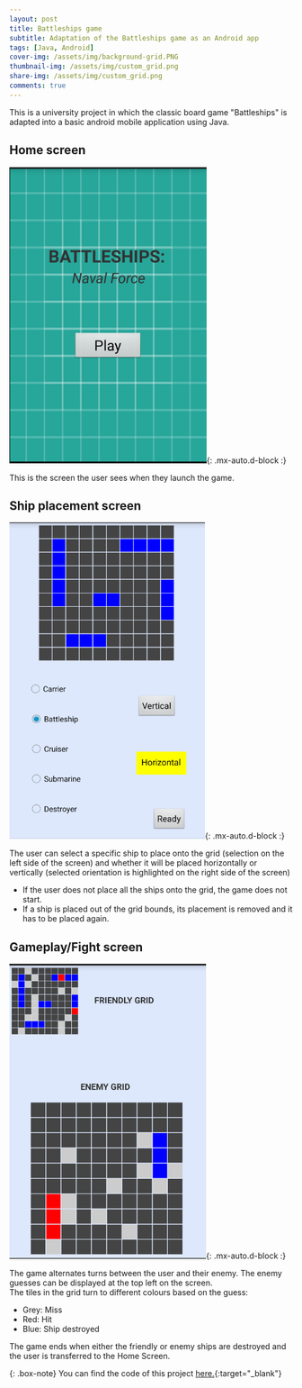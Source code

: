 ```yaml
---
layout: post
title: Battleships game
subtitle: Adaptation of the Battleships game as an Android app
tags: [Java, Android]
cover-img: /assets/img/background-grid.PNG
thumbnail-img: /assets/img/custom_grid.png
share-img: /assets/img/custom_grid.png
comments: true
---
```


This is a university project in which the classic board game "Battleships" is adapted into a basic android mobile application using Java.

## Home screen

![image](/assets/img/home-screen.PNG){: .mx-auto.d-block :}

This is the screen the user sees when they launch the game.

## Ship placement screen

![image](/assets/img/place-fleet.PNG){: .mx-auto.d-block :}

The user can select a specific ship to place onto the grid (selection on the left side of the screen) and whether it will be placed horizontally or vertically (selected orientation is highlighted on the right side of the screen)  
* If the user does not place all the ships onto the grid, the game does not start.
* If a ship is placed out of the grid bounds, its placement is removed and it has to be placed again.


## Gameplay/Fight screen

![image](/assets/img/fight-screen.PNG){: .mx-auto.d-block :}

The game alternates turns between the user and their enemy. The enemy guesses can be displayed at the top left on the screen.  
The tiles in the grid turn to different colours based on the guess:
* Grey: Miss
* Red: Hit
* Blue: Ship destroyed

The game ends when either the friendly or enemy ships are destroyed and the user is transferred to the Home Screen.  

{: .box-note}
You can find the code of this project [here.](https://github.com/AlexAlexandrou/battleships-app){:target="_blank"}
